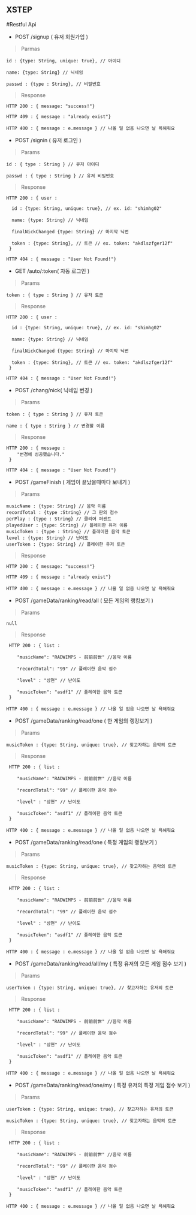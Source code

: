 ## XSTEP

#Restful Api

* POST /signup ( 유저 회원가입 )

> Parmas

    id : {type: String, unique: true}, // 아이디

    name: {type: String} // 닉네임
    
    passwd : {type : String}, // 비밀번호

> Response

    HTTP 200 : { message: "success!"}

    HTTP 409 : { message : "already exist"}

    HTTP 400 : { message : e.message } // 나올 일 없음 나오면 날 욕해줘요
    
    

* POST /signin ( 유저 로그인 )

> Params

    id : { type : String } // 유저 아이디

    passwd : { type : String } // 유저 비밀번호

> Response

    HTTP 200 : { user :
    
      id : {type: String, unique: true}, // ex. id: "shimhg02" 

      name: {type: String} // 닉네임

      finalNickChanged {type: String} // 마지막 닉변
      
      token : {type: String}, // 토큰 // ex. token: "akdlszfger12f"
     } 

    HTTP 404 : { message : "User Not Found!"}




* GET /auto/:token( 자동 로그인 )

> Params

    token : { type : String } // 유저 토큰

> Response

    HTTP 200 : { user :
    
      id : {type: String, unique: true}, // ex. id: "shimhg02" 

      name: {type: String} // 닉네임

      finalNickChanged {type: String} // 마지막 닉변
      
      token : {type: String}, // 토큰 // ex. token: "akdlszfger12f"
     } 

    HTTP 404 : { message : "User Not Found!"}





* POST /chang/nick( 닉네임 변경 )

> Params

    token : { type : String } // 유저 토큰

    name : { type : String } // 변경할 이름

> Response

    HTTP 200 : { message :
        "변경에 성공했습니다."
     } 

    HTTP 404 : { message : "User Not Found!"}





* POST /gameFinish ( 게임이 끝났을때마다 보내기 )

> Params

    musicName : {type: String} // 음악 이름
    recordTotal : {type :String} // 그 판의 점수
    perPlay : {type : String} // 클리어 퍼센트
    playedUser : {type: String} // 플레이한 유저 이름
    musicToken : {type : String} // 플레이한 음악 토큰
    level : {type: String} // 난이도
    userToken : {type: String} // 플레이한 유저 토큰

> Response

    HTTP 200 : { message: "success!"}

    HTTP 409 : { message : "already exist"}

    HTTP 400 : { message : e.message } // 나올 일 없음 나오면 날 욕해줘요




* POST /gameData/ranking/read/all ( 모든 게임의 랭킹보기 )

> Params
 
    null
    
> Response

     HTTP 200 : { list :
    
        "musicName": "RADWIMPS - 前前前世" //음악 이름

        "recordTotal": "99" // 플레이한 음악 점수

        "level" : "상현" // 난이도
        
        "musicToken": "asdf1" // 플레이한 음악 토큰
     } 

    HTTP 400 : { message : e.message } // 나올 일 없음 나오면 날 욕해줘요
    
    
    

* POST /gameData/ranking/read/one ( 한 게임의 랭킹보기 )

> Params
    
    musicToken : {type: String, unique: true}, // 찾고자하는 음악의 토큰

> Response

     HTTP 200 : { list :
    
        "musicName": "RADWIMPS - 前前前世" //음악 이름

        "recordTotal": "99" // 플레이한 음악 점수

        "level" : "상현" // 난이도
        
        "musicToken": "asdf1" // 플레이한 음악 토큰
     } 

    HTTP 400 : { message : e.message } // 나올 일 없음 나오면 날 욕해줘요




* POST /gameData/ranking/read/one ( 특정 게임의 랭킹보기 )

> Params
    
    musicToken : {type: String, unique: true}, // 찾고자하는 음악의 토큰

> Response

     HTTP 200 : { list :
    
        "musicName": "RADWIMPS - 前前前世" //음악 이름

        "recordTotal": "99" // 플레이한 음악 점수

        "level" : "상현" // 난이도
        
        "musicToken": "asdf1" // 플레이한 음악 토큰
     } 

    HTTP 400 : { message : e.message } // 나올 일 없음 나오면 날 욕해줘요



* POST /gameData/ranking/read/all/my ( 특정 유저의 모든 게임 점수 보기 )

> Params
    
    userToken : {type: String, unique: true}, // 찾고자하는 유저의 토큰

> Response

     HTTP 200 : { list :
    
        "musicName": "RADWIMPS - 前前前世" //음악 이름

        "recordTotal": "99" // 플레이한 음악 점수

        "level" : "상현" // 난이도
        
        "musicToken": "asdf1" // 플레이한 음악 토큰
     } 

    HTTP 400 : { message : e.message } // 나올 일 없음 나오면 날 욕해줘요




* POST /gameData/ranking/read/one/my ( 특정 유저의 특정 게임 점수 보기 )

> Params
    
    userToken : {type: String, unique: true}, // 찾고자하는 유저의 토큰

    musicToken : {type: String, unique: true}, // 찾고자하는 음악의 토큰

> Response

     HTTP 200 : { list :
    
        "musicName": "RADWIMPS - 前前前世" //음악 이름

        "recordTotal": "99" // 플레이한 음악 점수

        "level" : "상현" // 난이도
        
        "musicToken": "asdf1" // 플레이한 음악 토큰
     } 

    HTTP 400 : { message : e.message } // 나올 일 없음 나오면 날 욕해줘요




